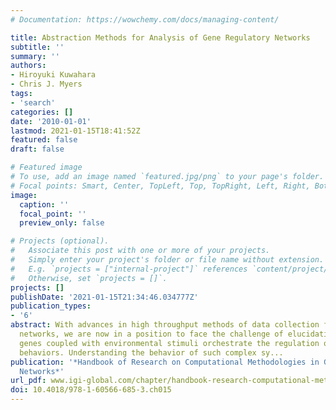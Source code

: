 ```yaml
---
# Documentation: https://wowchemy.com/docs/managing-content/

title: Abstraction Methods for Analysis of Gene Regulatory Networks
subtitle: ''
summary: ''
authors:
- Hiroyuki Kuwahara
- Chris J. Myers
tags:
- 'search'
categories: []
date: '2010-01-01'
lastmod: 2021-01-15T18:41:52Z
featured: false
draft: false

# Featured image
# To use, add an image named `featured.jpg/png` to your page's folder.
# Focal points: Smart, Center, TopLeft, Top, TopRight, Left, Right, BottomLeft, Bottom, BottomRight.
image:
  caption: ''
  focal_point: ''
  preview_only: false

# Projects (optional).
#   Associate this post with one or more of your projects.
#   Simply enter your project's folder or file name without extension.
#   E.g. `projects = ["internal-project"]` references `content/project/deep-learning/index.md`.
#   Otherwise, set `projects = []`.
projects: []
publishDate: '2021-01-15T21:34:46.034777Z'
publication_types:
- '6'
abstract: With advances in high throughput methods of data collection for gene regulatory
  networks, we are now in a position to face the challenge of elucidating how these
  genes coupled with environmental stimuli orchestrate the regulation of cell-level
  behaviors. Understanding the behavior of such complex sy...
publication: '*Handbook of Research on Computational Methodologies in Gene Regulatory
  Networks*'
url_pdf: www.igi-global.com/chapter/handbook-research-computational-methodologies-gene/38243
doi: 10.4018/978-1-60566-685-3.ch015
---
```

